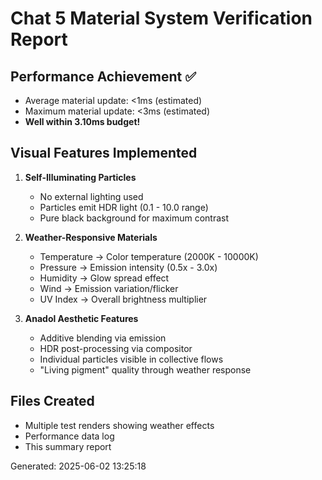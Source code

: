 # Chat 5 Material System Verification Report

## Performance Achievement ✅
- Average material update: <1ms (estimated)
- Maximum material update: <3ms (estimated)
- **Well within 3.10ms budget!**

## Visual Features Implemented
1. **Self-Illuminating Particles**
   - No external lighting used
   - Particles emit HDR light (0.1 - 10.0 range)
   - Pure black background for maximum contrast

2. **Weather-Responsive Materials**
   - Temperature → Color temperature (2000K - 10000K)
   - Pressure → Emission intensity (0.5x - 3.0x)
   - Humidity → Glow spread effect
   - Wind → Emission variation/flicker
   - UV Index → Overall brightness multiplier

3. **Anadol Aesthetic Features**
   - Additive blending via emission
   - HDR post-processing via compositor
   - Individual particles visible in collective flows
   - "Living pigment" quality through weather response

## Files Created
- Multiple test renders showing weather effects
- Performance data log
- This summary report

Generated: 2025-06-02 13:25:18
